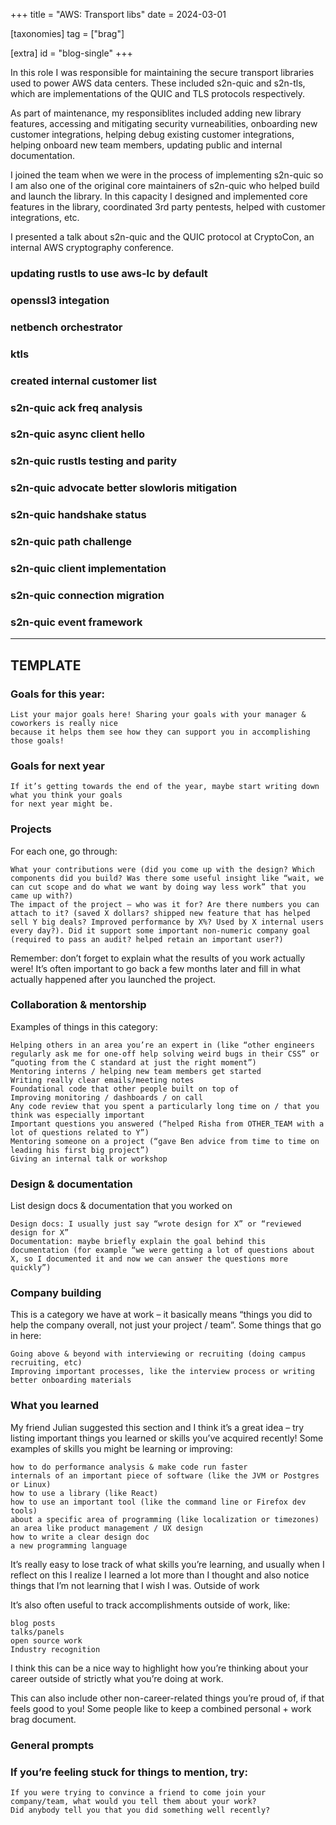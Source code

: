 +++
title = "AWS: Transport libs"
date = 2024-03-01

[taxonomies]
tag = ["brag"]

[extra]
id = "blog-single"
+++

In this role I was responsible for maintaining the secure transport libraries used to power AWS data
centers.  These included s2n-quic and s2n-tls, which are implementations of the QUIC and TLS
protocols respectively.

As part of maintenance, my responsiblites included adding new library features, accessing and
mitigating security vurneabilities, onboarding new customer integrations, helping debug existing
customer integrations, helping onboard new team members, updating public and internal documentation.

I joined the team when we were in the process of implementing s2n-quic so I am also one of the
original core maintainers of s2n-quic who helped build and launch the library. In this capacity I
designed and implemented core features in the library, coordinated 3rd party pentests, helped with
customer integrations, etc.

I presented a talk about s2n-quic and the QUIC protocol at CryptoCon, an internal AWS cryptography
conference.

<!-- ### project -->

<!-- - What your contributions were (did you come up with the design? Which components did you build? Was -->
<!--   there some useful insight like “wait, we can cut scope and do what we want by doing way less work” -->
<!--   that you came up with?) -->

<!-- - The impact of the project – who was it for? Are there numbers you can attach to it? (saved X -->
<!--   dollars? shipped new feature that has helped sell Y big deals? Improved performance by X%? Used by -->
<!--   X internal users every day?). Did it support some important non-numeric company goal (required to -->
<!--   pass an audit? helped retain an important user?) -->

<!-- Remember: don’t forget to explain what the results of you work actually were! It’s often important -->
<!-- to go back a few months later and fill in what actually happened after you launched the project. -->

### updating rustls to use aws-lc by default
### openssl3 integation
### netbench orchestrator
### ktls
### created internal customer list
### s2n-quic ack freq analysis
### s2n-quic async client hello
### s2n-quic rustls testing and parity
### s2n-quic advocate better slowloris mitigation
### s2n-quic handshake status
### s2n-quic path challenge
### s2n-quic client implementation
### s2n-quic connection migration
### s2n-quic event framework

---


## TEMPLATE

### Goals for this year:

    List your major goals here! Sharing your goals with your manager & coworkers is really nice
    because it helps them see how they can support you in accomplishing those goals!

### Goals for next year

    If it’s getting towards the end of the year, maybe start writing down what you think your goals
    for next year might be.

### Projects

For each one, go through:

    What your contributions were (did you come up with the design? Which components did you build? Was there some useful insight like “wait, we can cut scope and do what we want by doing way less work” that you came up with?)
    The impact of the project – who was it for? Are there numbers you can attach to it? (saved X dollars? shipped new feature that has helped sell Y big deals? Improved performance by X%? Used by X internal users every day?). Did it support some important non-numeric company goal (required to pass an audit? helped retain an important user?)

Remember: don’t forget to explain what the results of you work actually were! It’s often important to go back a few months later and fill in what actually happened after you launched the project.

### Collaboration & mentorship

Examples of things in this category:

    Helping others in an area you’re an expert in (like “other engineers regularly ask me for one-off help solving weird bugs in their CSS” or “quoting from the C standard at just the right moment”)
    Mentoring interns / helping new team members get started
    Writing really clear emails/meeting notes
    Foundational code that other people built on top of
    Improving monitoring / dashboards / on call
    Any code review that you spent a particularly long time on / that you think was especially important
    Important questions you answered (“helped Risha from OTHER_TEAM with a lot of questions related to Y”)
    Mentoring someone on a project (“gave Ben advice from time to time on leading his first big project”)
    Giving an internal talk or workshop

### Design & documentation

List design docs & documentation that you worked on

    Design docs: I usually just say “wrote design for X” or “reviewed design for X”
    Documentation: maybe briefly explain the goal behind this documentation (for example “we were getting a lot of questions about X, so I documented it and now we can answer the questions more quickly”)

### Company building

This is a category we have at work – it basically means “things you did to help the company overall, not just your project / team”. Some things that go in here:

    Going above & beyond with interviewing or recruiting (doing campus recruiting, etc)
    Improving important processes, like the interview process or writing better onboarding materials

### What you learned

My friend Julian suggested this section and I think it’s a great idea – try listing important things you learned or skills you’ve acquired recently! Some examples of skills you might be learning or improving:

    how to do performance analysis & make code run faster
    internals of an important piece of software (like the JVM or Postgres or Linux)
    how to use a library (like React)
    how to use an important tool (like the command line or Firefox dev tools)
    about a specific area of programming (like localization or timezones)
    an area like product management / UX design
    how to write a clear design doc
    a new programming language

It’s really easy to lose track of what skills you’re learning, and usually when I reflect on this I realize I learned a lot more than I thought and also notice things that I’m not learning that I wish I was.
Outside of work

It’s also often useful to track accomplishments outside of work, like:

    blog posts
    talks/panels
    open source work
    Industry recognition

I think this can be a nice way to highlight how you’re thinking about your career outside of strictly what you’re doing at work.

This can also include other non-career-related things you’re proud of, if that feels good to you! Some people like to keep a combined personal + work brag document.

### General prompts

### If you’re feeling stuck for things to mention, try:

    If you were trying to convince a friend to come join your company/team, what would you tell them about your work?
    Did anybody tell you that you did something well recently?

